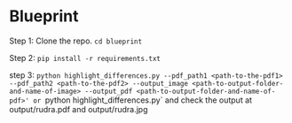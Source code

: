 # Blueprint

Step 1:
Clone the repo.
`cd blueprint`

Step 2:
`pip install -r requirements.txt`

step 3:
`python highlight_differences.py --pdf_path1 <path-to-the-pdf1> --pdf_path2 <path-to-the-pdf2> --output_image <path-to-output-folder-and-name-of-image> --output_pdf <path-to-output-folder-and-name-of-pdf>'
or
`python highlight_differences.py`
and check the output at output/rudra.pdf and output/rudra.jpg
